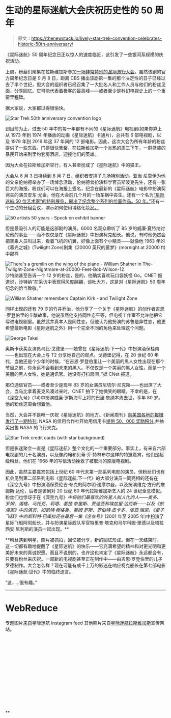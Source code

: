 # 生动的星际迷航大会庆祝历史性的 50 周年

> 原文：<https://thenewstack.io/lively-star-trek-convention-celebrates-historic-50th-anniversary/>

《星际迷航》50 周年纪念日正以惊人的速度临近，这引发了一些银河系规模的庆祝活动。

上周，粉丝们聚集在拉斯维加斯参加[一场非常特别的*星际旅行*大会](http://www.creationent.com/cal/st_lasvegas.html)。虽然该剧的官方周年纪念日是 9 月 8 日，距离 CBS 播出该剧第一集的那个决定性的日子已经过去了半个世纪，但大会的组织者已经召集了一大批名人和工作人员与他们的粉丝见面，分享回忆。它可能代表着极客的最高峰——或者至少是科幻电视史上的一个重要里程碑。

据大家说，大家都过得很愉快。

![Star Trek 50th anniversary convention logo](img/92b69360efbe4b47c7c153697814ee66.png)

到目前为止，过去 50 年中的每一年都有不同的《星际迷航》电视剧(如果你算上从 1973 年到 1974 年播放的动画《星际迷航》卡通片)，总共有 6 部电视剧，以及 1979 年到 2016 年这 37 年间的 12 部电影。因此，这次大会为所有年龄的粉丝提供了一些东西。门票很快售罄，在拉斯维加斯一个炎热的周三下午，一群盛装的暴民开始来到里约套房酒店，迎接他们的英雄。

因为大会在拉斯维加斯举行，有人甚至扮成了《星际迷航》中的猫王。

大会从 8 月 3 日持续到 8 月 7 日，组织者安排了几场特别活动。亚当·尼莫伊为他的父亲伦纳德举办了一场悼念活动，伦纳德曾扮演科学官员斯波克先生，还有一张巨大的海报，粉丝们可以在海报上签名，纪念在最新的《星际迷航》电影中扮演契诃夫的演员安东·尤金，他在大会前几个月的一场车祸中丧生。还有一个名为[“星际迷航:50 位艺术家”的特别展览，展出了纪念整个系列的绘画作品。50 年。”](https://www.cnet.com/pictures/star-trek-50-years-50-artists/)还有一个生动的分组会议，演示如何使用博格化妆品[。](https://www.cnet.com/news/how-to-build-a-borg-lessons-from-a-star-trek-makeup-legend/)

![50 artists 50 years - Spock on exhibit banner](img/d047cf655a0b8a1365d356aab5d797f1.png)

但是最吸引人的可能是这部剧的演员。6000 名观众聆听了 85 岁的威廉·夏特纳讨论他的事业——而不仅仅是在《星际迷航》中扮演柯克船长。他说，有时他仍然会把空乘人员叫过来，看着飞机的机翼，好像上面有个小精灵——就像他 1963 年的《暮光之城》(Twilight Zone)剧集《20000 英尺的噩梦》(mornight at 20000 ft)中那样

![There's a gremlin on the wing of the plane - William Shatner in The-Twilight-Zone-Nightmare-at-20000-Feet-Bob-Wilson-12](img/523d2609fd297a59d60761c649e42d3b.png)
沙特纳甚至告诉一个 12 岁的粉丝，是的，他确实喜欢玩口袋妖怪 Go。CNET 报道说，沙特纳“在采访中表现得风度翩翩，谈吐大方，这是对《星际迷航》50 周年纪念的恰当致敬。”

![William Shatner remembers Captain Kirk - and Twilight Zone](img/2dfb88f6ded45e47d3d8af313831320b.png)

同样出现的还有 79 岁的竹井乔治，他分享了一个关于《星际迷航》的创作者吉恩·罗登伯里的辛酸故事，他说虽然他支持同性恋平等，但电视工作室不允许他把它写进电视剧里。虽然武井真本人是同性恋，但他认为他扮演的苏鲁是异性恋，他更希望最新电影《星际迷航之外》用一个完全不同的角色来处理这个问题。

![George Takei](img/c873823184a645184124d08c8a67a037.png)

奥斯卡获奖女演员乌比·戈德堡——她曾在《星际迷航:下一代》中扮演酒保桂南——也出现在大会上与 T2 分享她自己的观点。戈德堡记得，在 20 世纪 60 年代，当他还是个少年的时候，“在吉恩·罗登伯里让一个美丽的黑人女性出现在那个节目之前，你永远不会看到未来的黑人。不仅仅是一个美丽的黑人女性，而是一个美丽的黑人女性，她是通讯官。她没有打扫房间，”据 CNet 报道。

那位通信官员——或者至少是现年 83 岁的女演员尼切尔·尼克斯——也出席了大会，当乌比拿着麦克风凑过来时，CNET 拍下了她微笑的眼睛。不幸的是，在《深空九号》(T4)中扮演威廉·罗斯海军上将的巴里·詹纳本周去世，享年 80 岁。他的粉丝这周会想着他。

当然，大会并不是唯一庆祝《星际迷航》的地方。《新闻周刊》[向美国各地的报摊发行了一期特刊](http://www.trektoday.com/content/2016/08/special-star-trek-newsweek-issue/), NASA 的信用合作社开始用信用卡[提供 50，000 奖励积分](http://www.prnewswire.com/news-releases/nasa-federal-credit-union-celebrates-the-50th-anniversary-of-star-trek-with-a-special-50000-bonus-point-offer-on-their-official-star-trek-credit-cards-300309831.html),并抽奖出售 NASA 的飞行夹克。

![Star Trek credit cards (with star background)](img/84f062de36a85948fb8c7c3ef63c3fad.png)

但是影迷聚会一直是《星际迷航》整个文化的一个重要部分。事实上，有来自六部电视剧的几十名演员，以及像约翰和贝蒂·乔·特林布尔这样的特邀嘉宾，他们是超级粉丝，他们在 1968 年的写信活动挽救了被取消的原版电视剧。

因此，虽然主要嘉宾包括上世纪 60 年代末第一部系列电影的演员，但粉丝们也有机会见到第二部系列电影《星际迷航:下一代》的大部分演员一同亮相的还有在《深空九号》中扮演酒保费伦吉·夸克的阿尔明·谢摩尔曼，以及扮演维克·方丹的詹姆斯·达伦，后者是该剧对 20 世纪 60 年代拉斯维加斯艺人的 24 世纪全息模拟。粉丝们也惊讶于在《深空九号》*中将他们最喜欢的外星人拟人化的人——奥多、罗姆、诺格、马托克、莉塔、基拉·奈里斯、贾迪亚和埃兹里·达克斯——以及《航海家》*中的演员，如凯特·穆格鲁、蒂姆·罗斯、罗伯特·皮卡多、洁蕊·瑞恩。《量子飞跃》中的斯科特·巴库拉还在最后一集《企业号*》*(2001 年至 2005 年)中扮演了星际飞船阿彻船长，并与扮演星际舰队军官特里普·塔克和马尔科姆·里德以及塔拉西安·尼利斯的演员一起出现。**

 **粉丝遇到明星，照片被抓拍，回忆被分享，新的回忆形成。但在一天结束时，这一切都有趣地提醒了《星际迷航》的快乐——它充满希望的精神和对更光明和更美好未来的真诚祝愿。而且不说别的，也许这也肯定了《星际迷航》永远都会有，只要有粉丝来庆祝。一部新的电视剧甚至正在制作中——由吉恩·罗登伯里的儿子罗德制作。大会怎么样？现在可能有成千上万的影迷在响应柯克船长在第七部电影《星际迷航:世代》中的临终遗言。

“这……很有趣。”

* * *

# WebReduce

专题图片[来自](https://www.instagram.com/p/BIxhfAcjplJ/?taken-by=startrek)星际迷航 Instagram feed 其他照片来自[星际迷航拉斯维加斯](http://www.creationent.com/cal/st_lasvegas.html)宣传网站。

<svg xmlns:xlink="http://www.w3.org/1999/xlink" viewBox="0 0 68 31" version="1.1"><title>Group</title> <desc>Created with Sketch.</desc></svg>**